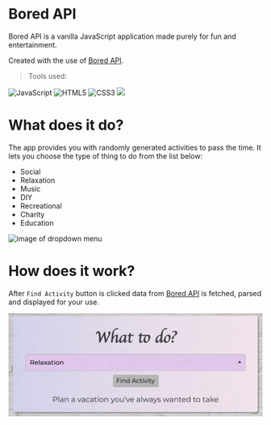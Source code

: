 # Bored API

Bored API is a vanilla JavaScript application made purely for fun and entertainment.

Created with the use of [Bored API](https://github.com/drewthoennes/Bored-API).

> Tools used:

![JavaScript](https://img.shields.io/badge/javascript-%23323330.svg?style=for-the-badge&logo=javascript&logoColor=%23F7DF1E)
![HTML5](https://img.shields.io/badge/html5-%23E34F26.svg?style=for-the-badge&logo=html5&logoColor=white)
![CSS3](https://img.shields.io/badge/css3-%231572B6.svg?style=for-the-badge&logo=css3&logoColor=white)
<img src="https://img.shields.io/badge/SCSS-c69">

# What does it do?

The app provides you with randomly generated activities to pass the time. It lets you choose the type of thing to do from the list below:

- Social
- Relaxation
- Music
- DIY
- Recreational
- Charity
- Education
<img src="./img/dropdown-menu.jpg" alt="image of dropdown menu" width="650px"/>

# How does it work?

After `Find Activity` button is clicked data from [Bored API](https://github.com/drewthoennes/Bored-API) is fetched, parsed and displayed for your use.

<img src="./img/fetch-result.jpg" alt="image of dropdown menu" width="650px"/>
